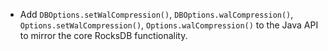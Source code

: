 * Add `DBOptions.setWalCompression()`, `DBOptions.walCompression()`, `Options.setWalCompression()`, `Options.walCompression()` to the Java API to mirror the core RocksDB functionality.
